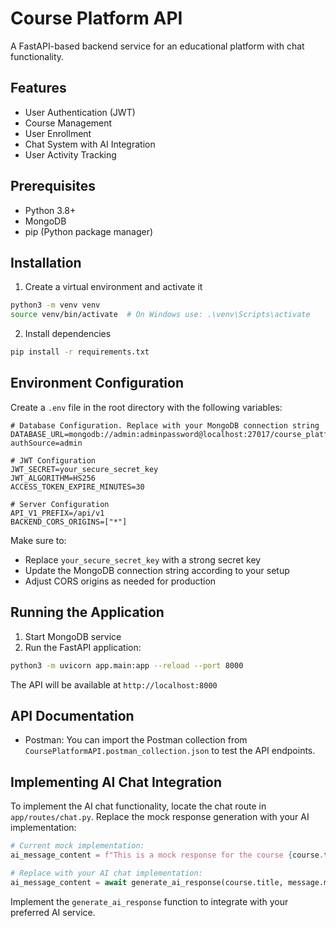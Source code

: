 # Course Platform API

A FastAPI-based backend service for an educational platform with chat functionality.

## Features
- User Authentication (JWT)
- Course Management
- User Enrollment
- Chat System with AI Integration
- User Activity Tracking

## Prerequisites
- Python 3.8+
- MongoDB
- pip (Python package manager)

## Installation

1. Create a virtual environment and activate it
```bash
python3 -m venv venv
source venv/bin/activate  # On Windows use: .\venv\Scripts\activate
```

2. Install dependencies
```bash
pip install -r requirements.txt
```

## Environment Configuration

Create a `.env` file in the root directory with the following variables:

```env
# Database Configuration. Replace with your MongoDB connection string
DATABASE_URL=mongodb://admin:adminpassword@localhost:27017/course_platform?authSource=admin

# JWT Configuration
JWT_SECRET=your_secure_secret_key
JWT_ALGORITHM=HS256
ACCESS_TOKEN_EXPIRE_MINUTES=30

# Server Configuration
API_V1_PREFIX=/api/v1
BACKEND_CORS_ORIGINS=["*"]
```

Make sure to:
- Replace `your_secure_secret_key` with a strong secret key
- Update the MongoDB connection string according to your setup
- Adjust CORS origins as needed for production

## Running the Application

1. Start MongoDB service
2. Run the FastAPI application:
```bash
python3 -m uvicorn app.main:app --reload --port 8000
```

The API will be available at `http://localhost:8000`

## API Documentation

- Postman: You can import the Postman collection from `CoursePlatformAPI.postman_collection.json` to test the API endpoints.

## Implementing AI Chat Integration

To implement the AI chat functionality, locate the chat route in `app/routes/chat.py`. Replace the mock response generation with your AI implementation:

```python
# Current mock implementation:
ai_message_content = f"This is a mock response for the course {course.title}. You asked: {message.message}"

# Replace with your AI chat implementation:
ai_message_content = await generate_ai_response(course.title, message.message)
```

Implement the `generate_ai_response` function to integrate with your preferred AI service.